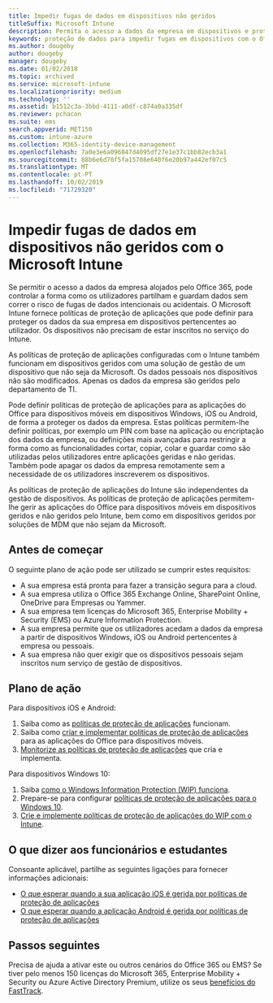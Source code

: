 ```yaml
---
title: Impedir fugas de dados em dispositivos não geridos
titleSuffix: Microsoft Intune
description: Permita o acesso a dados da empresa em dispositivos e proteja os dados contra fugas com o Microsoft Intune.
keywords: proteção de dados para impedir fugas em dispositivos com o Office 365
ms.author: dougeby
author: dougeby
manager: dougeby
ms.date: 01/02/2018
ms.topic: archived
ms.service: microsoft-intune
ms.localizationpriority: medium
ms.technology: ''
ms.assetid: b1512c3a-3bbd-4111-a0df-c874a0a335df
ms.reviewer: pchacon
ms.suite: ems
search.appverid: MET150
ms.custom: intune-azure
ms.collection: M365-identity-device-management
ms.openlocfilehash: 7a0e3e6a096847d4095df27e1e37c1bb82ecb3a1
ms.sourcegitcommit: 88b6e6d70f5fa15708e640f6e20b97a442ef07c5
ms.translationtype: MT
ms.contentlocale: pt-PT
ms.lasthandoff: 10/02/2019
ms.locfileid: "71729320"
---
```

# <a name="prevent-data-leaks-on-non-managed-devices-using-microsoft-intune"></a>Impedir fugas de dados em dispositivos não geridos com o Microsoft Intune

Se permitir o acesso a dados da empresa alojados pelo Office 365, pode controlar a forma como os utilizadores partilham e guardam dados sem correr o risco de fugas de dados intencionais ou acidentais. O Microsoft Intune fornece políticas de proteção de aplicações que pode definir para proteger os dados da sua empresa em dispositivos pertencentes ao utilizador. Os dispositivos não precisam de estar inscritos no serviço do Intune. 

As políticas de proteção de aplicações configuradas com o Intune também funcionam em dispositivos geridos com uma solução de gestão de um dispositivo que não seja da Microsoft. Os dados pessoais nos dispositivos não são modificados. Apenas os dados da empresa são geridos pelo departamento de TI. 

Pode definir políticas de proteção de aplicações para as aplicações do Office para dispositivos móveis em dispositivos Windows, iOS ou Android, de forma a proteger os dados da empresa. Estas políticas permitem-lhe definir políticas, por exemplo um PIN com base na aplicação ou encriptação dos dados da empresa, ou definições mais avançadas para restringir a forma como as funcionalidades cortar, copiar, colar e guardar como são utilizadas pelos utilizadores entre aplicações geridas e não geridas. Também pode apagar os dados da empresa remotamente sem a necessidade de os utilizadores inscreverem os dispositivos.

As políticas de proteção de aplicações do Intune são independentes da gestão de dispositivos. As políticas de proteção de aplicações permitem-lhe gerir as aplicações do Office para dispositivos móveis em dispositivos geridos e não geridos pelo Intune, bem como em dispositivos geridos por soluções de MDM que não sejam da Microsoft.

## <a name="before-you-begin"></a>Antes de começar

O seguinte plano de ação pode ser utilizado se cumprir estes requisitos:

* A sua empresa está pronta para fazer a transição segura para a cloud.
* A sua empresa utiliza o Office 365 Exchange Online, SharePoint Online, OneDrive para Empresas ou Yammer.
* A sua empresa tem licenças do Microsoft 365, Enterprise Mobility + Security (EMS) ou Azure Information Protection.
* A sua empresa permite que os utilizadores acedam a dados da empresa a partir de dispositivos Windows, iOS ou Android pertencentes à empresa ou pessoais.
* A sua empresa não quer exigir que os dispositivos pessoais sejam inscritos num serviço de gestão de dispositivos.

## <a name="action-plan"></a>Plano de ação

Para dispositivos iOS e Android:

1. Saiba como as [políticas de proteção de aplicações](../apps/app-protection-policy.md) funcionam.
2. Saiba como [criar e implementar políticas de proteção de aplicações](../apps/app-protection-policies.md) para as aplicações do Office para dispositivos móveis.
3. [Monitorize as políticas de proteção de aplicações](../apps/app-protection-policies-monitor.md) que cria e implementa.

Para dispositivos Windows 10:

1. Saiba [como o Windows Information Protection (WIP) funciona](https://docs.microsoft.com/windows/threat-protection/windows-information-protection/protect-enterprise-data-using-wip).
2. Prepare-se para configurar [políticas de proteção de aplicações para o Windows 10](../apps/app-protection-policies-configure-windows-10.md).
3. [Crie e implemente políticas de proteção de aplicações do WIP com o Intune](../apps/windows-information-protection-policy-create.md).

## <a name="what-to-tell-employees-and-students"></a>O que dizer aos funcionários e estudantes

Consoante aplicável, partilhe as seguintes ligações para fornecer informações adicionais:

* [O que esperar quando a sua aplicação iOS é gerida por políticas de proteção de aplicações](../fundamentals/end-user-mam-apps-ios.md)
* [O que esperar quando a aplicação Android é gerida por políticas de proteção de aplicações](../fundamentals/end-user-mam-apps-android.md)

## <a name="next-steps"></a>Passos seguintes

Precisa de ajuda a ativar este ou outros cenários do Office 365 ou EMS? Se tiver pelo menos 150 licenças do Microsoft 365, Enterprise Mobility + Security ou Azure Active Directory Premium, utilize os seus [benefícios do FastTrack](https://docs.microsoft.com/enterprise-mobility-security/solutions/enterprise-mobility-fasttrack-program).
